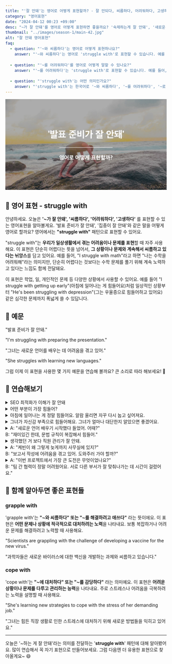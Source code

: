```yaml
---
title: "'잘 안돼'는 영어로 어떻게 표현할까? - 잘 안되다, 씨름하다, 어려워하다, 고생하다"
category: "영어표현"
date: "2024-04-12 00:23 +09:00"
desc: "~가 잘 안돼'를 영어로 어떻게 표현하면 좋을까요? '숙제하는게 잘 안돼', '새로운 언어 배우는게 잘 안돼' 등을 영어로 표현하는 법을 배워봅시다. 다양한 예문을 통해서 연습하고 본인의 표현으로 만들어 보세요."
thumbnail: "../images/season-1/main-42.jpg"
alt: "잘 안돼 영어표현"
faq:
  - question: "'~와 씨름하다'는 영어로 어떻게 표현하나요?"
    answer: "'~와 씨름하다'는 영어로 'struggle with'로 표현할 수 있습니다. 예를 들어, 'I struggle with math'는 '나는 수학을 어려워해'라는 의미입니다."

  - question: "'~를 어려워하다'를 영어로 어떻게 말할 수 있나요?"
    answer: "'~를 어려워하다'는 'struggle with'로 표현할 수 있습니다. 예를 들어, 'She struggles with public speaking'은 '그녀는 대중 앞에서 말하는 것을 어려워해요'라는 뜻입니다."

  - question: "'struggle with'는 어떤 의미인가요?"
    answer: "'struggle with'는 한국어로 '~와 씨름하다', '~를 어려워하다', '~로 고생하다' 등으로 해석할 수 있습니다. 이 표현은 어떤 일이나 상황을 해결하거나 극복하는 데 어려움을 겪고 있음을 나타냅니다."
---
```


![잘 안돼 영어표현](../images/season-1/main-42.jpg)

## 🌟 영어 표현 - struggle with

안녕하세요. 오늘은 **'~가 잘 안돼', '씨름하다', '어려워하다', '고생하다'** 를 표현할 수 있는 영어표현을 알아볼게요. '발표 준비가 잘 안돼', '집중이 잘 안돼'와 같은 말을 어떻게 영어로 할까요? 영어에서는 **"struggle with"** 패턴으로 표현할 수 있어요.

"struggle with"는 **우리가 일상생활에서 겪는 어려움이나 문제를 표현**할 때 자주 사용해요. 이 표현은 단순히 어렵다는 뜻을 넘어서, **그 상황이나 문제와 계속해서 씨름하고 있다는 뉘앙스**를 담고 있어요. 예를 들어, "I struggle with math"라고 하면 "나는 수학을 어려워해"라는 의미지만, 단순히 어렵다는 것보다는 수학 문제를 풀기 위해 계속 노력하고 있다는 느낌도 함께 전달돼요.

이 표현은 학업, 일, 개인적인 문제 등 다양한 상황에서 사용할 수 있어요. 예를 들어 "I struggle with getting up early"(아침에 일어나는 게 힘들어요)처럼 일상적인 상황부터 "He's been struggling with depression"(그는 우울증으로 힘들어하고 있어요)같은 심각한 문제까지 폭넓게 쓸 수 있답니다.

## 📖 예문

"발표 준비가 잘 안돼."

"I'm struggling with preparing the presentation."

"그녀는 새로운 언어를 배우는 데 어려움을 겪고 있어."

"She struggles with learning new languages."

그럼 이제 이 표현을 사용한 몇 가지 예문을 연습해 볼까요? 큰 소리로 따라 해보세요! 🌟

## 💬 연습해보기

<details>
  <summary>SEO 최적화가 이해가 잘 안돼</summary>
  <span>I’m struggling with understanding SEO optimization.</span>
</details>

<details>
  <summary>어떤 부분이 가장 힘들어?</summary>
  <span>What part do you struggle with the most?</span>
</details>

<details>
  <summary>아침에 일어나는 게 정말 힘들어요. 알람 울리면 자꾸 다시 눕고 싶어져요.</summary>
  <span>I really struggle with getting up early. My alarm goes off and I just want to hit snooze.</span>
</details>

<details>
  <summary>그녀가 자신감 부족으로 힘들어해요. 그녀가 얼마나 대단한지 알았으면 좋겠어요.</summary>
  <span>She struggles with her self-confidence. I wish she could see how amazing she is.</span>
</details>

<details>
  <summary>A: "새로운 언어 배우기 시작했다 들었어. 어때?"<br>B: "재미있긴 한데, 문법 규칙이 복잡해서 힘들어."</summary>
  <span>A: "Heard you started learning a new language. How’s that going?"<br>B: "It’s fun, but I’m struggling with the complex grammar rules."</span>
</details>

<details>
  <summary>생각했던 거 보다 직원 관리가 잘 안돼.</summary>
  <span>I’m struggling with managing employees more than I expected.</span>
</details>

<details>
  <summary>A: "케빈이 왜 그렇게 늦게까지 사무실에 있지?"<br>B: "보고서 작성에 어려움을 겪고 있어. 도와주러 가야 할까?"</summary>
  <span>A: "Why is Kevin staying so late at the office?"<br>B: "He’s struggling with writing the report. Should we go help him?"</span>
</details>

<details>
   <summary>A: "이번 프로젝트에서 가장 큰 도전은 무엇이었나요?"<br>B: "팀 간 협력이 정말 어려웠어요. 서로 다른 부서가 잘 맞춰나가는 데 시간이 걸렸어요."</summary>
   <span>A: "What’s been the biggest challenge in this project?"<br>B: "Struggling with inter-team cooperation. <a href="/blog/in-english/010.take-a-while/">Took time</a> for different departments to align well."</span>
</details>

## 🤝 함께 알아두면 좋은 표현들

### grapple with

'grapple with'는 **"~와 씨름하다" 또는 "~를 해결하려고 애쓰다"** 라는 뜻이에요. 이 표현은 **어떤 문제나 상황에 적극적으로 대처하려는 노력**을 나타내요. 보통 복잡하거나 어려운 문제를 해결하려고 노력할 때 사용해요.

"Scientists are grappling with the challenge of developing a vaccine for the new virus."

"과학자들은 새로운 바이러스에 대한 백신을 개발하는 과제와 씨름하고 있습니다."

### cope with

'cope with'는 **"~에 대처하다" 또는 "~를 감당하다"** 라는 의미예요. 이 표현은 **어려운 상황이나 문제를 다루고 관리하는 능력**을 나타내요. 주로 스트레스나 어려움을 극복하려는 노력을 설명할 때 사용해요.

"She's learning new strategies to cope with the stress of her demanding job."

"그녀는 힘든 직장 생활로 인한 스트레스에 대처하기 위해 새로운 방법들을 익히고 있어요."

---

오늘은 '\~하는 게 잘 안돼'라는 의미를 전달하는 '**struggle with**' 패턴에 대해 알아봤어요. 많이 연습해서 꼭 자기 표현으로 만들어보세요. 그럼 다음엔 더 유용한 표현으로 찾아올게요~ 😄
